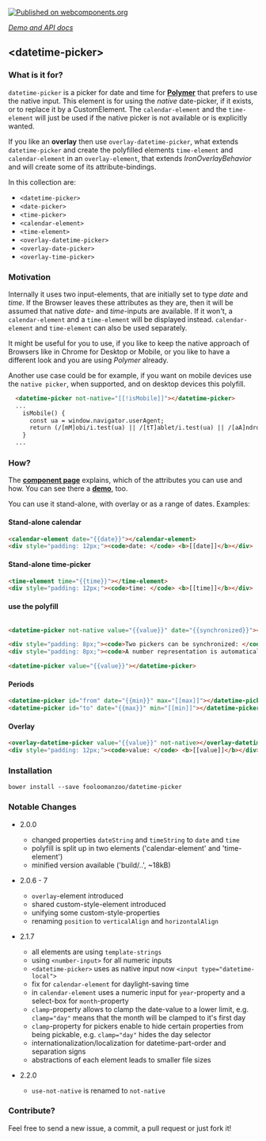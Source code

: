 [![Published on webcomponents.org](https://img.shields.io/badge/webcomponents.org-published-blue.svg)](https://www.webcomponents.org/element/fooloomanzoo/datetime-picker)

_[Demo and API docs](https://fooloomanzoo.github.io/datetime-picker/components/datetime-picker/)_
## &lt;datetime-picker&gt;

### What is it for?

`datetime-picker` is a picker for date and time for **[Polymer](https://github.com/Polymer/polymer)** that prefers to use the native input. This element is for using the *native* date-picker, if it exists, or to replace it by a CustomElement. The `calendar-element` and the `time-element` will just be used if the native picker is not available or is explicitly wanted.

If you like an **overlay** then use `overlay-datetime-picker`, what extends `datetime-picker` and create the polyfilled elements `time-element` and `calendar-element` in an `overlay-element`, that extends *IronOverlayBehavior* and will create some of its attribute-bindings.

In this collection are:
* `<datetime-picker>`
* `<date-picker>`
* `<time-picker>`
* `<calendar-element>`
* `<time-element>`
* `<overlay-datetime-picker>`
* `<overlay-date-picker>`
* `<overlay-time-picker>`

### Motivation

Internally it uses two input-elements, that are initially set to type *date* and *time*. If the Browser leaves these attributes as they are, then it will be assumed that native *date*- and *time*-inputs are available. If it won't, a `calendar-element` and a `time-element` will be displayed instead. `calendar-element` and `time-element` can also be used separately.

It might be useful for you to use, if you like to keep the native approach of Browsers like in Chrome for Desktop or Mobile, or you like to have a different look and you are using *Polymer* already.

Another use case could be for example, if you want on mobile devices use the `native picker`, when supported, and on desktop devices this polyfill.

```html
  <datetime-picker not-native="[[!isMobile]]"></datetime-picker>
  ...
    isMobile() {
      const ua = window.navigator.userAgent;
      return (/[mM]obi/i.test(ua) || /[tT]ablet/i.test(ua) || /[aA]ndroid/i.test(ua));
    }
  ...
```

### How?

The **[component page](https://fooloomanzoo.github.io/datetime-picker/components/datetime-picker/)** explains, which of the attributes you can use and how. You can see there a **[demo](https://fooloomanzoo.github.io/datetime-picker/components/datetime-picker/#/elements/datetime-picker/demos/demo/datetime-picker.html)**, too.

You can use it stand-alone, with overlay or as a range of dates. Examples:

#### Stand-alone calendar
<!--
```
<custom-element-demo height="300">
  <template>
    <link rel="import" href="datetime-picker.html">
    <style>
      html {
        font-family: 'Source Sans Pro', sans-serif;
      }
    </style>
    <dom-bind>
      <template is="dom-bind">
        <next-code-block></next-code-block>
      </template>
    </dom-bind>
  </template>
</custom-element-demo>
```
-->
```html
<calendar-element date="{{date}}"></calendar-element>
<div style="padding: 12px;"><code>date: </code> <b>[[date]]</b></div>
```

#### Stand-alone time-picker
<!--
```
<custom-element-demo height="100">
  <template>
    <link rel="import" href="datetime-picker.html">
    <style>
      html {
        font-family: 'Source Sans Pro', sans-serif;
      }
    </style>
    <dom-bind>
      <template is="dom-bind">
        <next-code-block></next-code-block>
      </template>
    </dom-bind>
  </template>
</custom-element-demo>
```
-->
```html
<time-element time="{{time}}"></time-element>
<div style="padding: 12px;"><code>time: </code> <b>[[time]]</b></div>
```

#### use the polyfill
<!--
```
<custom-element-demo height="410">
  <template>
    <link rel="import" href="datetime-picker.html">
    <style>
      html {
        font-family: 'Source Sans Pro', sans-serif;
        line-height: 1.5;
      }
    </style>
    <dom-bind>
      <template is="dom-bind">
        <next-code-block></next-code-block>
      </template>
    </dom-bind>
  </template>
</custom-element-demo>
```
-->
```html

<datetime-picker not-native value="{{value}}" date="{{synchronized}}"></datetime-picker>

<div style="padding: 8px;"><code>Two pickers can be synchronized: </code> <b>[[synchronized]]</b></div>
<div style="padding: 8px;"><code>A number representation is automatically provided: </code> <b>[[value]]</b></div>

<datetime-picker value="{{value}}"></datetime-picker>

```


#### Periods
```html
<datetime-picker id="from" date="{{min}}" max="[[max]]"></datetime-picker>
<datetime-picker id="to" date="{{max}}" min="[[min]]"></datetime-picker>
```

#### Overlay
<!--
```
<custom-element-demo height="380">
  <template>
    <link rel="import" href="overlay-datetime-picker.html">
    <style>
      html {
        font-family: 'Source Sans Pro', sans-serif;
      }
    </style>
    <dom-bind>
      <template is="dom-bind">
        <next-code-block></next-code-block>
      </template>
    </dom-bind>
  </template>
</custom-element-demo>
```
-->
```html
<overlay-datetime-picker value="{{value}}" not-native></overlay-datetime-picker>
<div style="padding: 12px;"><code>value: </code> <b>[[value]]</b></div>
```


### Installation
```
bower install --save fooloomanzoo/datetime-picker
```


### Notable Changes
* 2.0.0
  - changed properties `dateString` and `timeString` to `date` and `time`
  - polyfill is split up in two elements ('calendar-element' and 'time-element')
  - minified version available ('build/..', ~18kB)

* 2.0.6 - 7
  - `overlay`-element introduced
  - shared custom-style-element introduced
  - unifying some custom-style-properties
  - renaming `position` to `verticalAlign` and `horizontalAlign`

* 2.1.7
  - all elements are using `template-strings`
  - using `<number-input>` for all numeric inputs
  - `<datetime-picker>` uses as native input now `<input type="datetime-local">`
  - fix for `calendar-element` for daylight-saving time
  - in `calendar-element` uses a numeric input for `year`-property and a select-box for `month`-property
  - `clamp`-property allows to clamp the date-value to a lower limit, e.g. `clamp="day"` means that the month will be clamped to it's first day
  - `clamp`-property for pickers enable to hide certain properties from being pickable, e.g. `clamp="day"` hides the day selector
  - internationalization/localization for datetime-part-order and separation signs
  - abstractions of each element leads to smaller file sizes

* 2.2.0
  - `use-not-native` is renamed to `not-native`

### Contribute?
Feel free to send a new issue, a commit, a pull request or just fork it!
